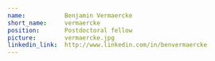 ```yaml
---
name:           Benjamin Vermaercke
short_name:     vermaercke
position:       Postdoctoral fellow
picture:        vermaercke.jpg
linkedin_link:  http://www.linkedin.com/in/benvermaercke
---
```

